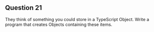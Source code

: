 ## Question 21
They think of something you could store in a TypeScript Object. Write a program that creates Objects containing these items.